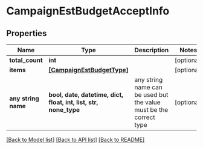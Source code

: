 # CampaignEstBudgetAcceptInfo


## Properties
Name | Type | Description | Notes
------------ | ------------- | ------------- | -------------
**total_count** | **int** |  | [optional] 
**items** | [**[CampaignEstBudgetType]**](CampaignEstBudgetType.md) |  | [optional] 
**any string name** | **bool, date, datetime, dict, float, int, list, str, none_type** | any string name can be used but the value must be the correct type | [optional]

[[Back to Model list]](../README.md#documentation-for-models) [[Back to API list]](../README.md#documentation-for-api-endpoints) [[Back to README]](../README.md)


